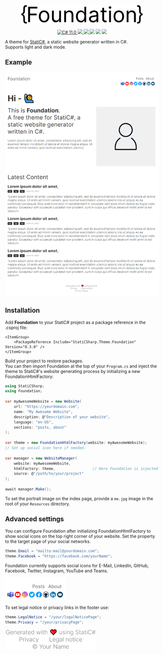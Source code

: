 <p align="center">
    <img src=".GitHub/Images/Logo.svg" width="400" max-width="90%" alt="StatiC#" />
</p>

<p align="center">
    <a href="https://docs.microsoft.com/en-us/dotnet/csharp/">
        <img src="https://img.shields.io/badge/C%23-11.0-blue?style=flat" alt="C# 11.0" />
    </a>
    <a href="https://dotnet.microsoft.com">
        <img src="https://img.shields.io/badge/.NET-7.0-blueviolet?style=flat" />
    </a>
    <a href="https://github.com/RolandBraunDev/StatiCSharp">
        <img src="https://img.shields.io/static/v1?label=StatiC%23&message=0.3&color=informational" />
    </a>
    <img src="https://img.shields.io/badge/Platforms-Win+Mac+Linux-green?style=flat" />
    <img src="https://img.shields.io/badge/Version-0.3.0-green?style=flat" />
    <a href="https://www.nuget.org/packages/StatiCSharp.Theme.Foundation">
        <img src="https://img.shields.io/nuget/v/StatiCSharp.Theme.Foundation?color=orange" />
    </a>
</p>

A theme for [StatiC#](https://github.com/RolandBraunDev/StatiCSharp), a static website generator written in C#.  
Supports light and dark mode.

## Example

<p align="center">
    <img src=".GitHub/Images/landing_page_example.png" max-width="90%" alt="StatiC#" />
</p>

## Installation

Add **Foundation** to your StatiC# project as a package reference in the .csproj file:

```
<ItemGroup>
    <PackageReference Include="StatiCSharp.Theme.Foundation" Version="0.3.0" />
</ItemGroup>
``` 
Build your project to restore packages.  
You can then import Foundation at the top of your `Program.cs` and inject the theme to StatiC#'s website generating process by initializing a new FoundationHtmlFactory:

```C#
using StatiCSharp;
using Foundation;

var myAwesomeWebsite = new Website(
    url: "https://yourdomain.com",
    name: "My Awesome Website",
    description: @"Description of your website",
    language: "en-US",
    sections: "posts, about"
);

var theme = new FoundationHtmlFactory(website: myAwesomeWebsite);
// Set up social icon here if needed.

var manager = new WebsiteManager(
    website: myAwesomeWebsite,
    htmlFactory: theme,                 // Here Foundation is injected to the generating process.
    source: @"/path/to/your/project"
);

await manager.Make();
```

To set the portrait image on the index page, provide a `me.jpg` image in the root of your `Resources` directory.

## Advanced settings

You can configure Foundation after initializing FoundationHtmlFactory to show social icons on the top right corner of your website. Set the property to the target page of your social networks.

```C#
theme.Email = "mailto:mail@yourdomain.com";
theme.Facebook = "https://facebook.com/yourName";
```

Foundation currently supports social icons for E-Mail, LinkedIn, GitHub, Facebook, Twitter, Instagram, YouTube and Teams.

 <img src=".GitHub/Images/social_icons_example.png" width="200" max-width="70%" alt="Example for social icons" />

To set legal notice or privacy links in the footer use:

```C#
theme.LegalNotice = "/your/logalNoticePage";
theme.Privacy = "/your/privacyPage";
```

<img src=".GitHub/Images/legal_example.png" width="300" max-width="70%" alt="Example for legal notice" />
